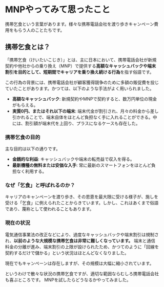 # MNPやってみて思ったこと

携帯乞食という言葉があります。様々な携帯電話会社を渡り歩きキャンペーン費用をもらう人のことたちです。

## 携帯乞食とは？

「携帯乞食（けいたいこじき）」とは、主に日本において、携帯電話会社が新規契約や他社からの乗り換え（MNP）で提供する**高額なキャッシュバックや端末割引を目的として、短期間でキャリアを乗り換え続ける行為**を指す俗語です。

この行為の背景には、携帯電話会社が顧客獲得競争のために多額の販促費を投じていたことがあります。かつては、以下のような手法がよく用いられました。

* **高額なキャッシュバック**: 新規契約やMNPで契約すると、数万円単位の現金がもらえる。
* **実質0円、またはそれ以下の端末**: 端末代金が割引され、月々の料金から差し引かれることで、端末自体をほとんど負担なく手に入れることができる。中には、割引額が端末代を上回り、プラスになるケースも存在した。

### 携帯乞食の目的

主な目的は以下の通りです。

* **金銭的な利益**: キャッシュバックや端末の転売益で収入を得る。
* **最新機種の無料または安価な入手**: 常に最新のスマートフォンをほとんど負担なく利用する。

### なぜ「乞食」と呼ばれるのか？

キャリアのキャンペーンを渡り歩き、その恩恵を最大限に受ける様子が、施しを受ける「乞食」に例えられたことからきています。しかし、これはあくまで俗語であり、蔑称として使われることもあります。

### 現在の状況

電気通信事業法の改正などにより、過度なキャッシュバックや端末割引は規制され、**以前のような大規模な携帯乞食は非常に難しくなっています。** 端末と通信料金の分離が進み、端末割引の上限が設けられたため、かつてのように「回線を契約するだけで儲かる」という状況はほとんどなくなりました。

現在でもキャンペーンは存在しますが、その規模は大幅に縮小されています。

というわけで散々な状況の携帯乞食ですが、適切な範囲ならむしろ携帯電話会社も喜ぶところです。
MNPを試したらどうなるかやってみました。
